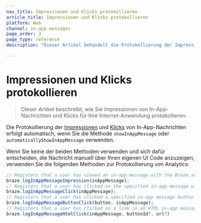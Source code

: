 ```yaml
---
nav_title: Impressionen und Klicks protokollieren
article_title: Impressionen und Klicks protokollieren
platform: Web
channel: in-app messages
page_order: 3
page_type: reference
description: "Dieser Artikel behandelt die Protokollierung der Impressionen von In-App-Nachrichten und Klicks für Ihre Internet-Anwendung."

---
```


# Impressionen und Klicks protokollieren

> Dieser Artikel beschreibt, wie Sie Impressionen von In-App-Nachrichten und Klicks für Ihre Internet-Anwendung protokollieren.

Die Protokollierung der [Impressionen](https://js.appboycdn.com/web-sdk/latest/doc/modules/braze.html#loginappmessageimpression) und [Klicks](https://js.appboycdn.com/web-sdk/latest/doc/modules/braze.html#loginappmessagebuttonclick) von In-App-Nachrichten erfolgt automatisch, wenn Sie die Methode `showInAppMessage` oder `automaticallyShowInAppMessage` verwenden.

Wenn Sie keine der beiden Methoden verwenden und sich dafür entscheiden, die Nachricht manuell über Ihren eigenen UI Code anzuzeigen, verwenden Sie die folgenden Methoden zur Protokollierung von Analytics:

```javascript
// Registers that a user has viewed an in-app message with the Braze server.
braze.logInAppMessageImpression(inAppMessage);
// Registers that a user has clicked on the specified in-app message with the Braze server.
braze.logInAppMessageClick(inAppMessage);
// Registers that a user has clicked a specified in-app message button with the Braze server.
braze.logInAppMessageButtonClick(button, inAppMessage);
// Registers that a user has clicked on a link in an HTML in-app message with the Braze server.
braze.logInAppMessageHtmlClick(inAppMessage, buttonId?, url?)
```


